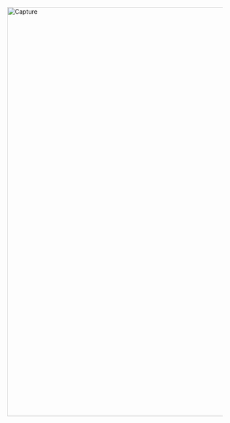 <img width="1885" height="955" alt="Capture" src="https://github.com/user-attachments/assets/446d7a13-8e54-4e41-8e5a-321241865f83" />
